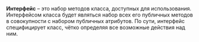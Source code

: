 **Интерфейс** – это набор методов класса, доступных для использования. Интерфейсом класса будет являться набор всех его публичных методов в совокупности с набором публичных атрибутов. По сути, интерфейс специфицирует класс, чётко определяя все возможные действия над ним.